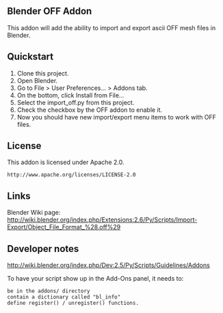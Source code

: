Blender OFF Addon
-----
This addon will add the ability to import and export ascii OFF mesh files in Blender.

Quickstart
-----
1. Clone this project.
2. Open Blender.
3. Go to File > User Preferences... > Addons tab.
4. On the bottom, click Install from File...
5. Select the import_off.py from this project.
6. Check the checkbox by the OFF addon to enable it.
7. Now you should have new import/export menu items to work with OFF files.

License
-----

This addon is licensed under Apache 2.0.

    http://www.apache.org/licenses/LICENSE-2.0

Links
-----

Blender Wiki page: http://wiki.blender.org/index.php/Extensions:2.6/Py/Scripts/Import-Export/Object_File_Format_%28.off%29


Developer notes
-----

http://wiki.blender.org/index.php/Dev:2.5/Py/Scripts/Guidelines/Addons

To have your script show up in the Add-Ons panel, it needs to:

    be in the addons/ directory
    contain a dictionary called "bl_info"
    define register() / unregister() functions. 
